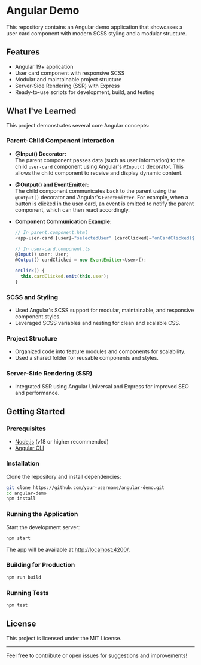 # Angular Demo

This repository contains an Angular demo application that showcases a user card component with modern SCSS styling and a modular structure.

## Features

- Angular 19+ application
- User card component with responsive SCSS
- Modular and maintainable project structure
- Server-Side Rendering (SSR) with Express
- Ready-to-use scripts for development, build, and testing

## What I've Learned

This project demonstrates several core Angular concepts:

### Parent-Child Component Interaction

- **@Input() Decorator:**  
  The parent component passes data (such as user information) to the child `user-card` component using Angular's `@Input()` decorator. This allows the child component to receive and display dynamic content.

- **@Output() and EventEmitter:**  
  The child component communicates back to the parent using the `@Output()` decorator and Angular's `EventEmitter`. For example, when a button is clicked in the user card, an event is emitted to notify the parent component, which can then react accordingly.

- **Component Communication Example:**
  ```typescript
  // In parent.component.html
  <app-user-card [user]="selectedUser" (cardClicked)="onCardClicked($event)"></app-user-card>
  ```

  ```typescript
  // In user-card.component.ts
  @Input() user: User;
  @Output() cardClicked = new EventEmitter<User>();

  onClick() {
    this.cardClicked.emit(this.user);
  }
  ```

### SCSS and Styling

- Used Angular's SCSS support for modular, maintainable, and responsive component styles.
- Leveraged SCSS variables and nesting for clean and scalable CSS.

### Project Structure

- Organized code into feature modules and components for scalability.
- Used a shared folder for reusable components and styles.

### Server-Side Rendering (SSR)

- Integrated SSR using Angular Universal and Express for improved SEO and performance.

## Getting Started

### Prerequisites

- [Node.js](https://nodejs.org/) (v18 or higher recommended)
- [Angular CLI](https://angular.io/cli)

### Installation

Clone the repository and install dependencies:

```sh
git clone https://github.com/your-username/angular-demo.git
cd angular-demo
npm install
```

### Running the Application

Start the development server:

```sh
npm start
```

The app will be available at [http://localhost:4200/](http://localhost:4200/).

### Building for Production

```sh
npm run build
```

### Running Tests

```sh
npm test
```

## License

This project is licensed under the MIT License.

---

Feel free to contribute or open issues for suggestions and improvements!